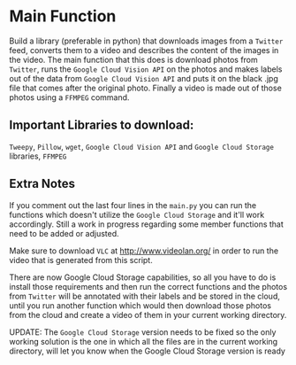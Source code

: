 # **Main Function**
  Build a library (preferable in python) that downloads images from a `Twitter` feed, converts them to a video and describes the content of the images in the video. The main function that this does is download photos from `Twitter`, runs the `Google Cloud Vision API` on the photos and makes labels out of the data from `Google Cloud Vision API` and puts it on the black .jpg file that comes after the original photo. Finally a video is made out of those photos using a `FFMPEG` command.


## **Important Libraries to download:**
  `Tweepy`, `Pillow`, `wget`, `Google Cloud Vision API` and `Google Cloud Storage` libraries, `FFMPEG`

## **Extra Notes**  
If you comment out the last four lines in the `main.py` you can run the functions which doesn't utilize the `Google Cloud Storage` and it'll work accordingly. Still a work in progress regarding some member functions that need to be added or adjusted. 

Make sure to download `VLC` at http://www.videolan.org/ in order to run the video that is generated from this script.

There are now Google Cloud Storage capabilities, so all you have to do is install those requirements and then run the correct functions and the photos from `Twitter` will be annotated with their labels and be stored in the cloud, until you run another function which would then download those photos from the cloud and create a video of them in your current working directory.

UPDATE: The `Google Cloud Storage` version needs to be fixed so the only working solution is the one in which all the files are in the current working directory, will let you know when the Google Cloud Storage version is ready


